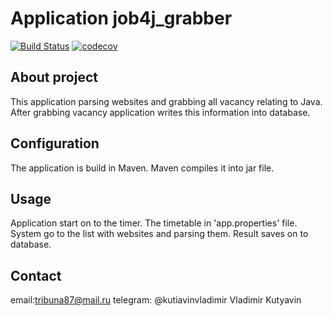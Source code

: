 # Application job4j_grabber
[![Build Status](https://travis-ci.com/kva-devops/job4j_grabber.svg?branch=master)](https://travis-ci.com/kva-devops/job4j_grabber)
[![codecov](https://codecov.io/gh/kva-devops/job4j_grabber/branch/master/graph/badge.svg?token=FGAYERUC5Y)](https://codecov.io/gh/kva-devops/job4j_grabber)

## About project
This application parsing websites and grabbing all vacancy relating to Java.
After grabbing vacancy application writes this information into database.

## Configuration
The application is build in Maven. Maven compiles it into jar file.

## Usage
Application start on to the timer. The timetable in 'app.properties' file.
System go to the list with websites and parsing them. Result saves on
to database.

## Contact
email:tribuna87@mail.ru
telegram: @kutiavinvladimir
Vladimir Kutyavin
